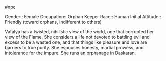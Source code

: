  #npc 

Gender:: Female
Occupation:: Orphan Keeper
Race:: Human
Initial Attitude:: Friendly (toward orphans, Indifferent to others)

Vatalya has a twisted, nihilistic view of the world, one that corrupted her view of the Flame. She considers a life not devoted to battling evil and excess to be a wasted one, and that things like pleasure and love are barriers to true purity. She espouses honesty, martial prowess, and intolerance for the impure. She runs an orphanage in Daskaran.
